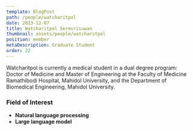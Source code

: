 ```yaml
---
template: BlogPost
path: /people/watcharitpol
date: 2023-12-07
title: Watcharitpol Sermsrisuwan
thumbnail: assets/people/watcharitpol
position: member
metaDescription: Graduate Student
order: 22
---
```


Watcharitpol is currently a medical student in a dual degree program: Doctor of Medicine and Master of Engineering at the Faculty of Medicine Ramathibodi Hospital, Mahidol University, and the Department of Biomedical Engineering, Mahidol University.

### Field of Interest

- **Natural language processing**
- **Large language model**

<!---
boom4869/boom4869 is a ✨ special ✨ repository because its `README.md` (this file) appears on your GitHub profile.
You can click the Preview link to take a look at your changes.
--->
